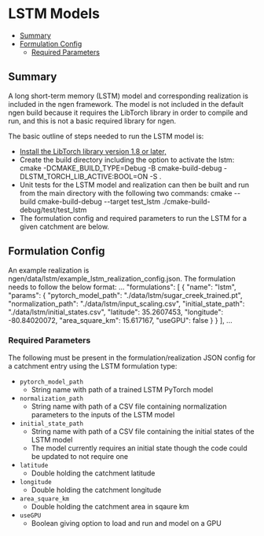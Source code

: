 # LSTM Models

* [Summary](#summary)
* [Formulation Config](#formulation-config)
    * [Required Parameters](#required-parameters)

## Summary

A long short-term memory (LSTM) model and corresponding realization is included in the ngen framework. The model is not included in the default ngen build because it requires the LibTorch library in order to compile and run, and this is not a basic required library for ngen. 

The basic outline of steps needed to run the LSTM model is:
  * [Install the LibTorch library version 1.8 or later,](https://pytorch.org/docs/stable/cpp_index.html)
  * Create the build directory including the option to activate the lstm:
      cmake -DCMAKE_BUILD_TYPE=Debug -B cmake-build-debug -DLSTM_TORCH_LIB_ACTIVE:BOOL=ON -S .
  * Unit tests for the LSTM model and realization can then be built and run from the main directory with the following two commands:
      cmake --build cmake-build-debug --target test_lstm
      ./cmake-build-debug/test/test_lstm
  * The formulation config and required parameters to run the LSTM for a given catchment are below.

## Formulation Config
An example realization is ngen/data/lstm/example_lstm_realization_config.json.
The formulation needs to follow the below format:
      ...
          "formulations": [
            { "name": "lstm",
              "params": {
                "pytorch_model_path": "./data/lstm/sugar_creek_trained.pt",
                "normalization_path": "./data/lstm/input_scaling.csv",
                "initial_state_path": "./data/lstm/initial_states.csv",
                "latitude": 35.2607453,
                "longitude": -80.84020072,
                "area_square_km": 15.617167,
                "useGPU": false
              }
            }
           ],
     ...
  

### Required Parameters
The following must be present in the formulation/realization JSON config for a catchment entry using the LSTM formulation type:
* `pytorch_model_path`
  * String name with path of a trained LSTM PyTorch model
* `normalization_path`
  * String name with path of a CSV file containing normalization parameters to the inputs of the LSTM model
* `initial_state_path`
  * String name with path of a CSV file containing the initial states of the LSTM model
  * The model currently requires an initial state though the code could be updated to not require one
* `latitude`
  * Double holding the catchment latitude
* `longitude`
  * Double holding the catchment longitude
* `area_square_km`
  * Double holding the catchment area in sqaure km
* `useGPU`
  * Boolean giving option to load and run and model on a GPU


